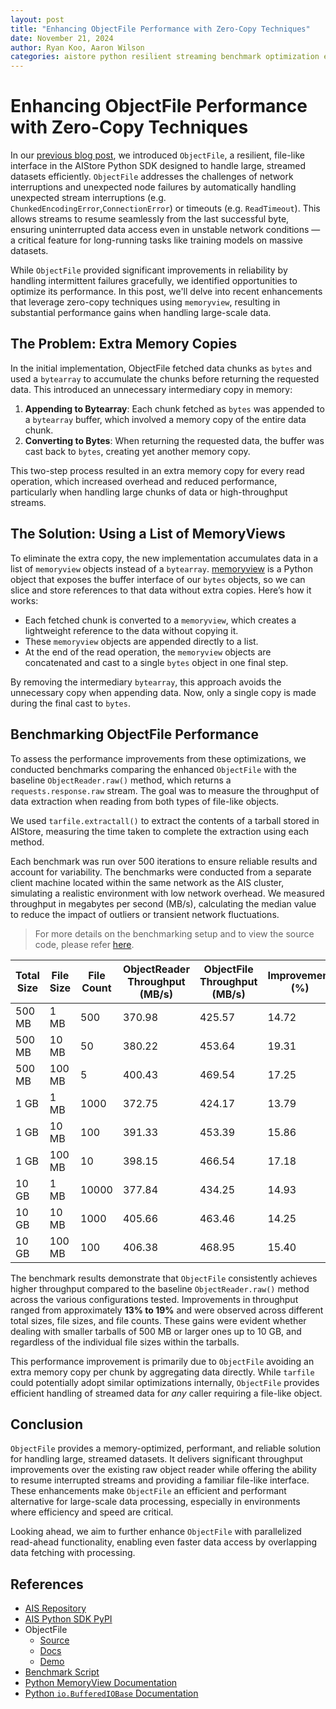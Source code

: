 ```yaml
---
layout: post
title: "Enhancing ObjectFile Performance with Zero-Copy Techniques"
date: November 21, 2024
author: Ryan Koo, Aaron Wilson
categories: aistore python resilient streaming benchmark optimization enhancements
---
```


# Enhancing ObjectFile Performance with Zero-Copy Techniques

In our [previous blog post](https://aistore.nvidia.com/blog/2024/09/26/resilient-streaming-with-object-file), we introduced `ObjectFile`, a resilient, file-like interface in the AIStore Python SDK designed to handle large, streamed datasets efficiently. `ObjectFile` addresses the challenges of network interruptions and unexpected node failures by automatically handling unexpected stream interruptions (e.g. `ChunkedEncodingError`,`ConnectionError`) or timeouts (e.g. `ReadTimeout`). This allows streams to resume seamlessly from the last successful byte, ensuring uninterrupted data access even in unstable network conditions — a critical feature for long-running tasks like training models on massive datasets.

While `ObjectFile` provided significant improvements in reliability by handling intermittent failures gracefully, we identified opportunities to optimize its performance. In this post, we'll delve into recent enhancements that leverage zero-copy techniques using `memoryview`, resulting in substantial performance gains when handling large-scale data.


## The Problem: Extra Memory Copies

In the initial implementation, ObjectFile fetched data chunks as `bytes` and used a `bytearray` to accumulate the chunks before returning the requested data. This introduced an unnecessary intermediary copy in memory:

1. **Appending to Bytearray**: Each chunk fetched as `bytes` was appended to a `bytearray` buffer, which involved a memory copy of the entire data chunk.
2. **Converting to Bytes**: When returning the requested data, the buffer was cast back to `bytes`, creating yet another memory copy.

This two-step process resulted in an extra memory copy for every read operation, which increased overhead and reduced performance, particularly when handling large chunks of data or high-throughput streams.


## The Solution: Using a List of MemoryViews

To eliminate the extra copy, the new implementation accumulates data in a list of `memoryview` objects instead of a `bytearray`. [memoryview](https://docs.python.org/3/c-api/memoryview.html) is a Python object that exposes the buffer interface of our `bytes` objects, so we can slice and store references to that data without extra copies. Here’s how it works:

- Each fetched chunk is converted to a `memoryview`, which creates a lightweight reference to the data without copying it.
- These `memoryview` objects are appended directly to a list.
- At the end of the read operation, the `memoryview` objects are concatenated and cast to a single `bytes` object in one final step.

By removing the intermediary `bytearray`, this approach avoids the unnecessary copy when appending data. Now, only a single copy is made during the final cast to `bytes`.


## Benchmarking ObjectFile Performance

To assess the performance improvements from these optimizations, we conducted benchmarks comparing the enhanced `ObjectFile` with the baseline `ObjectReader.raw()` method, which returns a `requests.response.raw` stream. The goal was to measure the throughput of data extraction when reading from both types of file-like objects.

We used `tarfile.extractall()` to extract the contents of a tarball stored in AIStore, measuring the time taken to complete the extraction using each method.

Each benchmark was run over 500 iterations to ensure reliable results and account for variability. The benchmarks were conducted from a separate client machine located within the same network as the AIS cluster, simulating a realistic environment with low network overhead. We measured throughput in megabytes per second (MB/s), calculating the median value to reduce the impact of outliers or transient network fluctuations.

> For more details on the benchmarking setup and to view the source code, please refer [here](https://github.com/NVIDIA/aistore/blob/main/python/examples/sdk/object_file/obj-read-benchmark.py).


| Total Size | File Size | File Count | ObjectReader Throughput (MB/s) | ObjectFile Throughput (MB/s) | Improvement (%) |
|------------|-----------|------------|--------------------------------|------------------------------|-----------------|
| 500 MB | 1 MB | 500 | 370.98 | 425.57 | 14.72 |
| 500 MB | 10 MB | 50 | 380.22 | 453.64 | 19.31 |
| 500 MB | 100 MB | 5 | 400.43 | 469.54 | 17.25 |
| 1 GB | 1 MB | 1000 | 372.75 | 424.17 | 13.79 |
| 1 GB | 10 MB | 100 | 391.33 | 453.39 | 15.86 |
| 1 GB | 100 MB | 10 | 398.15 | 466.54 | 17.18 |
| 10 GB | 1 MB | 10000 | 377.84 | 434.25 | 14.93 |
| 10 GB | 10 MB | 1000 | 405.66 | 463.46 | 14.25 |
| 10 GB | 100 MB | 100 | 406.38 | 468.95 | 15.40 |

The benchmark results demonstrate that `ObjectFile` consistently achieves higher throughput compared to the baseline `ObjectReader.raw()` method across the various configurations tested. Improvements in throughput ranged from approximately **13% to 19%** and were observed across different total sizes, file sizes, and file counts. These gains were evident whether dealing with smaller tarballs of 500 MB or larger ones up to 10 GB, and regardless of the individual file sizes within the tarballs.

This performance improvement is primarily due to `ObjectFile` avoiding an extra memory copy per chunk by aggregating data directly. While `tarfile` could potentially adopt similar optimizations internally, `ObjectFile` provides efficient handling of streamed data for _any_ caller requiring a file-like object.

## Conclusion

`ObjectFile` provides a memory-optimized, performant, and reliable solution for handling large, streamed datasets. It delivers significant throughput improvements over the existing raw object reader while offering the ability to resume interrupted streams and providing a familiar file-like interface. These enhancements make `ObjectFile` an efficient and performant alternative for large-scale data processing, especially in environments where efficiency and speed are critical.

Looking ahead, we aim to further enhance `ObjectFile` with parallelized read-ahead functionality, enabling even faster data access by overlapping data fetching with processing.


## References

- [AIS Repository](https://github.com/NVIDIA/aistore)
- [AIS Python SDK PyPI](https://pypi.org/project/aistore/)
- ObjectFile
    - [Source](https://github.com/NVIDIA/aistore/blob/main/python/aistore/sdk/obj/obj_file/object_file.py)
    - [Docs](https://github.com/NVIDIA/aistore/blob/main/docs/python_sdk.md#obj.obj_file.object_file.ObjectFile)
    - [Demo](https://github.com/NVIDIA/aistore/blob/main/python/examples/sdk/resilient-streaming-object-file.ipynb)
- [Benchmark Script](https://github.com/NVIDIA/aistore/blob/main/python/tests/perf/object_file/obj-read-benchmark.py)
- [Python MemoryView Documentation](https://docs.python.org/3/c-api/memoryview.html)
- [Python `io.BufferedIOBase` Documentation](https://docs.python.org/3/library/io.html#io.BufferedIOBase)